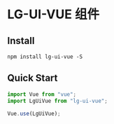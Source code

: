 # LG-UI-VUE 组件

## Install

```
npm install lg-ui-vue -S

```

## Quick Start

```js
import Vue from "vue";
import LgUiVue from "lg-ui-vue";

Vue.use(LgUiVue);
```
